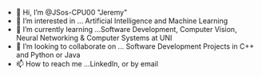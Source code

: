 - 👋 Hi, I’m @JSos-CPU00 "Jeremy" 
- 👀 I’m interested in ... Artificial Intelligence and Machine Learning
- 🌱 I’m currently learning ...Software Development, Computer Vision, Neural Networking & Computer Systems at UNI
- 💞️ I’m looking to collaborate on ... Software Development Projects in C++ and Python or Java 
- 📫 How to reach me ...LinkedIn, or by email 

<!---
JSos-CPU00/JSos-CPU00 is a ✨ special ✨ repository because its `README.md` (this file) appears on your GitHub profile.
You can click the Preview link to take a look at your changes.
--->
